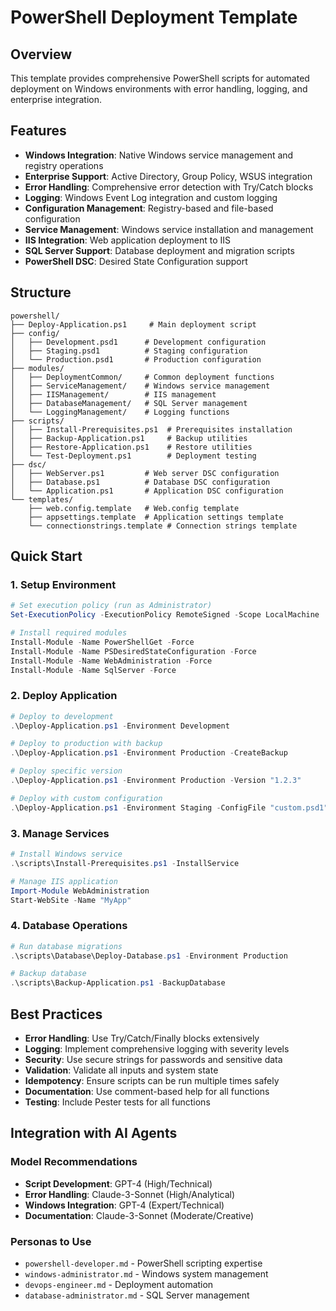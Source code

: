 # PowerShell Deployment Template

## Overview

This template provides comprehensive PowerShell scripts for automated deployment on Windows environments with error handling, logging, and enterprise integration.

## Features

- **Windows Integration**: Native Windows service management and registry operations
- **Enterprise Support**: Active Directory, Group Policy, WSUS integration
- **Error Handling**: Comprehensive error detection with Try/Catch blocks
- **Logging**: Windows Event Log integration and custom logging
- **Configuration Management**: Registry-based and file-based configuration
- **Service Management**: Windows service installation and management
- **IIS Integration**: Web application deployment to IIS
- **SQL Server Support**: Database deployment and migration scripts
- **PowerShell DSC**: Desired State Configuration support

## Structure

```
powershell/
├── Deploy-Application.ps1     # Main deployment script
├── config/
│   ├── Development.psd1      # Development configuration
│   ├── Staging.psd1          # Staging configuration
│   └── Production.psd1       # Production configuration
├── modules/
│   ├── DeploymentCommon/     # Common deployment functions
│   ├── ServiceManagement/    # Windows service management
│   ├── IISManagement/        # IIS management
│   ├── DatabaseManagement/   # SQL Server management
│   └── LoggingManagement/    # Logging functions
├── scripts/
│   ├── Install-Prerequisites.ps1  # Prerequisites installation
│   ├── Backup-Application.ps1     # Backup utilities
│   ├── Restore-Application.ps1    # Restore utilities
│   └── Test-Deployment.ps1        # Deployment testing
├── dsc/
│   ├── WebServer.ps1         # Web server DSC configuration
│   ├── Database.ps1          # Database DSC configuration
│   └── Application.ps1       # Application DSC configuration
└── templates/
    ├── web.config.template   # Web.config template
    ├── appsettings.template  # Application settings template
    └── connectionstrings.template # Connection strings template
```

## Quick Start

### 1. Setup Environment

```powershell
# Set execution policy (run as Administrator)
Set-ExecutionPolicy -ExecutionPolicy RemoteSigned -Scope LocalMachine

# Install required modules
Install-Module -Name PowerShellGet -Force
Install-Module -Name PSDesiredStateConfiguration -Force
Install-Module -Name WebAdministration -Force
Install-Module -Name SqlServer -Force
```

### 2. Deploy Application

```powershell
# Deploy to development
.\Deploy-Application.ps1 -Environment Development

# Deploy to production with backup
.\Deploy-Application.ps1 -Environment Production -CreateBackup

# Deploy specific version
.\Deploy-Application.ps1 -Environment Production -Version "1.2.3"

# Deploy with custom configuration
.\Deploy-Application.ps1 -Environment Staging -ConfigFile "custom.psd1"
```

### 3. Manage Services

```powershell
# Install Windows service
.\scripts\Install-Prerequisites.ps1 -InstallService

# Manage IIS application
Import-Module WebAdministration
Start-WebSite -Name "MyApp"
```

### 4. Database Operations

```powershell
# Run database migrations
.\scripts\Database\Deploy-Database.ps1 -Environment Production

# Backup database
.\scripts\Backup-Application.ps1 -BackupDatabase
```

## Best Practices

- **Error Handling**: Use Try/Catch/Finally blocks extensively
- **Logging**: Implement comprehensive logging with severity levels
- **Security**: Use secure strings for passwords and sensitive data
- **Validation**: Validate all inputs and system state
- **Idempotency**: Ensure scripts can be run multiple times safely
- **Documentation**: Use comment-based help for all functions
- **Testing**: Include Pester tests for all functions

## Integration with AI Agents

### Model Recommendations

- **Script Development**: GPT-4 (High/Technical)
- **Error Handling**: Claude-3-Sonnet (High/Analytical)
- **Windows Integration**: GPT-4 (Expert/Technical)
- **Documentation**: Claude-3-Sonnet (Moderate/Creative)

### Personas to Use

- `powershell-developer.md` - PowerShell scripting expertise
- `windows-administrator.md` - Windows system management
- `devops-engineer.md` - Deployment automation
- `database-administrator.md` - SQL Server management
